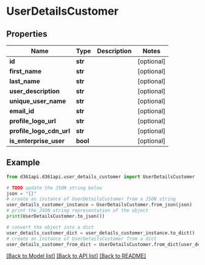 # UserDetailsCustomer


## Properties

Name | Type | Description | Notes
------------ | ------------- | ------------- | -------------
**id** | **str** |  | [optional] 
**first_name** | **str** |  | [optional] 
**last_name** | **str** |  | [optional] 
**user_description** | **str** |  | [optional] 
**unique_user_name** | **str** |  | [optional] 
**email_id** | **str** |  | [optional] 
**profile_logo_url** | **str** |  | [optional] 
**profile_logo_cdn_url** | **str** |  | [optional] 
**is_enterprise_user** | **bool** |  | [optional] 

## Example

```python
from d361api.d361api.user_details_customer import UserDetailsCustomer

# TODO update the JSON string below
json = "{}"
# create an instance of UserDetailsCustomer from a JSON string
user_details_customer_instance = UserDetailsCustomer.from_json(json)
# print the JSON string representation of the object
print(UserDetailsCustomer.to_json())

# convert the object into a dict
user_details_customer_dict = user_details_customer_instance.to_dict()
# create an instance of UserDetailsCustomer from a dict
user_details_customer_from_dict = UserDetailsCustomer.from_dict(user_details_customer_dict)
```
[[Back to Model list]](../README.md#documentation-for-models) [[Back to API list]](../README.md#documentation-for-api-endpoints) [[Back to README]](../README.md)


